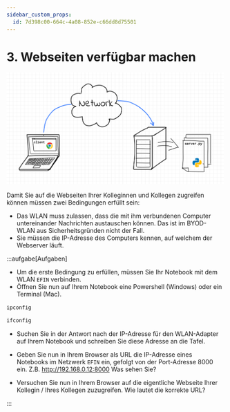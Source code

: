 ```yaml
---
sidebar_custom_props:
  id: 7d398c00-664c-4a08-852e-c66dd8d75501
---
```


# 3. Webseiten verfügbar machen

![Webserver](./images/client-server.png)

Damit Sie auf die Webseiten Ihrer Kolleginnen und Kollegen zugreifen können müssen zwei Bedingungen erfüllt sein:
- Das WLAN muss zulassen, dass die mit ihm verbundenen Computer untereinander Nachrichten austauschen können. Das ist im BYOD-WLAN aus Sicherheitsgründen nicht der Fall.
- Sie müssen die IP-Adresse des Computers kennen, auf welchem der Webserver läuft.

:::aufgabe[Aufgaben]
<Answer type="state" webKey="cb35ef52-f0cb-4f02-bbc2-06b9a5f2719a" />

- Um die erste Bedingung zu erfüllen, müssen Sie Ihr Notebook mit dem WLAN `EFIN` verbinden.
- Öffnen Sie nun auf Ihrem Notebook eine Powershell (Windows) oder ein Terminal (Mac).

<OsTabs>

<TabItem value="win">

```bash
ipconfig
```

</TabItem>
<TabItem value="osx">

```bash
ifconfig
```

</TabItem>

</OsTabs>

- Suchen Sie in der Antwort nach der IP-Adresse für den WLAN-Adapter auf Ihrem Notebook und schreiben Sie diese Adresse an die Tafel.

- Geben Sie nun in Ihrem Browser als URL die IP-Adresse eines Notebooks im Netzwerk `EFIN` ein, gefolgt von der Port-Adresse 8000 ein. Z.B.
http://192.168.0.12:8000
Was sehen Sie?

<Answer type="text" webKey="680d503a-22ce-4467-849e-b20f554004b8" />

- Versuchen Sie nun in Ihrem Browser auf die eigentliche Webseite Ihrer Kollegin / Ihres Kollegen zuzugreifen. Wie lautet die korrekte URL?

<Answer type="text" webKey="77d2c299-be26-4736-8858-ea1f2f5d3794" />

:::
